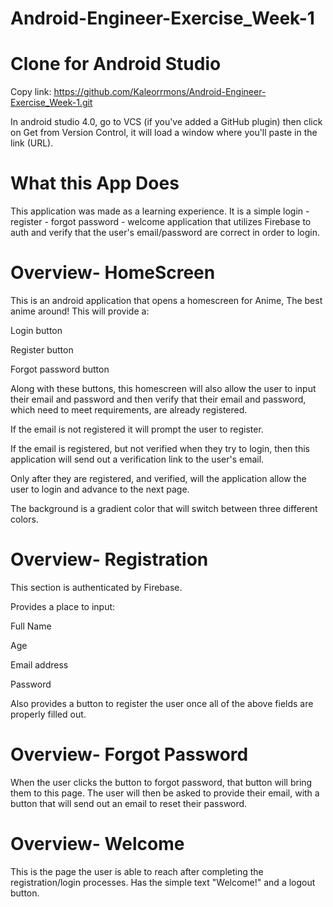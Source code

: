 # Android-Engineer-Exercise_Week-1

# Clone for Android Studio
Copy link: https://github.com/Kaleorrmons/Android-Engineer-Exercise_Week-1.git

In android studio 4.0, go to VCS (if you've added a GitHub plugin) then click on Get from Version Control, it will load a window where you'll paste in the link (URL).

# What this App Does

This application was made as a learning experience. It is a simple login - register - forgot password - welcome application that utilizes Firebase to auth and verify that the user's email/password are correct in order to login. 


# Overview- HomeScreen

This is an android application that opens a homescreen for Anime, The best anime around! This will provide a: 

Login button

Register button

Forgot password button

Along with these buttons, this homescreen will also allow the user to input their email and password and then verify that their email and password, which need to meet requirements, are already registered. 

If the email is not registered it will prompt the user to register. 

If the email is registered, but not verified when they try to login, then this application will send out a verification link to the user's email. 

Only after they are registered, and verified, will the application allow the user to login and advance to the next page. 

The background is a gradient color that will switch between three different colors. 

# Overview- Registration 

This section is authenticated by Firebase.

Provides a place to input: 

Full Name

Age

Email address

Password

Also provides a button to register the user once all of the above fields are properly filled out. 

# Overview- Forgot Password

When the user clicks the button to forgot password, that button will bring them to this page. The user will then be asked to provide their email, with a button that will send out an email to reset their password. 

# Overview- Welcome

This is the page the user is able to reach after completing the registration/login processes. Has the simple text "Welcome!" and a logout button. 
